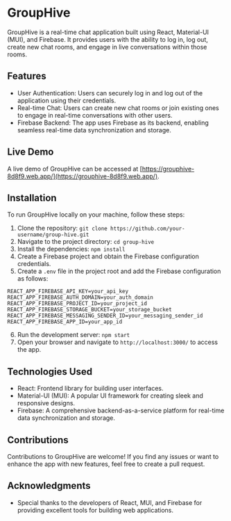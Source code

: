 # GroupHive

GroupHive is a real-time chat application built using React, Material-UI (MUI), and Firebase. It provides users with the ability to log in, log out, create new chat rooms, and engage in live conversations within those rooms. 

## Features

- User Authentication: Users can securely log in and log out of the application using their credentials.
- Real-time Chat: Users can create new chat rooms or join existing ones to engage in real-time conversations with other users.
- Firebase Backend: The app uses Firebase as its backend, enabling seamless real-time data synchronization and storage.

## Live Demo

A live demo of GroupHive can be accessed at [https://grouphive-8d8f9.web.app/](https://grouphive-8d8f9.web.app/).

## Installation

To run GroupHive locally on your machine, follow these steps:

1. Clone the repository: `git clone https://github.com/your-username/group-hive.git`
2. Navigate to the project directory: `cd group-hive`
3. Install the dependencies: `npm install`
4. Create a Firebase project and obtain the Firebase configuration credentials.
5. Create a `.env` file in the project root and add the Firebase configuration as follows:

```
REACT_APP_FIREBASE_API_KEY=your_api_key
REACT_APP_FIREBASE_AUTH_DOMAIN=your_auth_domain
REACT_APP_FIREBASE_PROJECT_ID=your_project_id
REACT_APP_FIREBASE_STORAGE_BUCKET=your_storage_bucket
REACT_APP_FIREBASE_MESSAGING_SENDER_ID=your_messaging_sender_id
REACT_APP_FIREBASE_APP_ID=your_app_id
```

6. Run the development server: `npm start`
7. Open your browser and navigate to `http://localhost:3000/` to access the app.

## Technologies Used

- React: Frontend library for building user interfaces.
- Material-UI (MUI): A popular UI framework for creating sleek and responsive designs.
- Firebase: A comprehensive backend-as-a-service platform for real-time data synchronization and storage.

## Contributions

Contributions to GroupHive are welcome! If you find any issues or want to enhance the app with new features, feel free to create a pull request.

## Acknowledgments

- Special thanks to the developers of React, MUI, and Firebase for providing excellent tools for building web applications.
